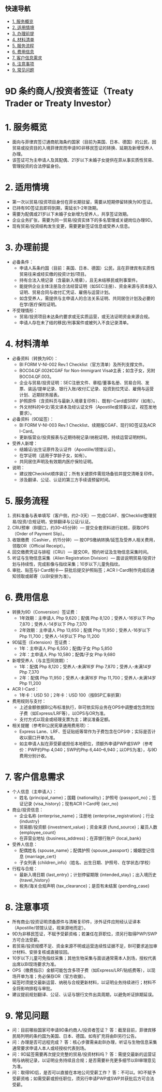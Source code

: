 ## 快速导航
- [1. 服务概览](#1-服务概览)
- [2. 适用情境](#2-适用情境)
- [3. 办理前提](#3-办理前提)
- [4. 材料清单](#4-材料清单)
- [5. 服务流程](#5-服务流程)
- [6. 费用信息](#6-费用信息)
- [7. 客户信息需求](#7-客户信息需求)
- [8. 注意事项](#8-注意事项)
- [9. 常见问题](#9-常见问题)

# 9D 条约商人/投资者签证（Treaty Trader or Treaty Investor）

# 1. 服务概览
- 面向与菲律宾签订通商航海条约国家（目前为美国、日本、德国）的公民，因贸易或投资目的入境菲律宾而申请9D非移民签证的转换、延期及新增受养人办理。
- 该签证可为主申请人及其配偶、21岁以下未婚子女提供在菲从事实质性贸易、管理投资的合法停留身份。

# 2. 适用情境
- 第一次以贸易/投资项目身份在菲长期驻留，需要从短期停留转换为9D签证。
- 已持有9D签证且即将到期，需延长1–2年效期。
- 需要为配偶或21岁以下未婚子女新增为受养人，共享签证效期。
- 企业业务扩张，需要为同一贸易/投资实体下的多名管理或关键岗位办理9D。
- 现有贸易/投资结构发生变更，需要更新签证信息或受养人信息。

# 3. 办理前提
- 必备条件：
  - 申请人系条约国（目前：美国、日本、德国）公民，且在菲律宾有实质性贸易往来或经实缴的投资计划/项目。
  - 持有合法入境记录（含最新入境章），且无未结移民或刑事案件。
  - 能提供企业主体注册及合法经营证明（如SEC注册）、资金来源与资本投入证明、贸易合同与收付汇凭证、雇佣与运营计划。
  - 如含受养人，需提供与主申请人的合法关系证明、共同居住计划及必要的在学/医疗保险证明。
- 不受理情形：
  - 贸易/投资项目未达条约要求或无实质运营，或无法证明资金来源合规。
  - 申请人存在未了结的移民/刑事案件或被列入不良记录清单。

# 4. 材料清单
- 必备资料（转换为9D）：
  - BI FORM V-NI-002 Rev.1 Checklist（官方清单）及所列支撑文件。
  - BOC04.QF.002《CGAF for Non-Immigrant Visa》主表；如含子女，另附 BOC04.QF.003。
  - 企业与贸易/投资证明：SEC注册文件、章程/董事名册、贸易合同、发票、装运/提单记录、银行入账/收付汇记录、投资到位凭证、雇佣与运营计划、近期财务报表。
  - 护照原件（含资料页与最新入境章复印件）、既有I-Card或SRRV（如有）。
  - 外文材料的中文/英文译本及经认证文件（Apostille或领事认证，视签发地要求）。
- 必备资料（9D延签）：
  - BI FORM V-NI-003 Rev.1 Checklist、续期版CGAF、现行9D签证及ACR I-Card。
  - 更新版营业/投资报表与近期待税记录/纳税证明，持续运营证明材料。
- 受养人新增：
  - 结婚证/出生证原件及认证件（Apostille/领馆认证）。
  - 在学证明（适用于学龄子女，如有）。
  - 共同居住声明及有效期内医疗保险证明。
- 说明：
  - 建议按Checklist顺序装订；所有关键原件需现场备验并提交清晰复印件。
  - 涉及翻译、公证、认证的第三方手续请预留时间。

# 5. 服务流程
1. 资料准备与表单填写（客户侧，约2–3天）— 完成CGAF、按Checklist整理贸易/投资/合规证明，安排翻译与公证/认证。
2. CRU预审（BI窗口，约30–45分钟）— 提交全套资料进行初核，获取OPS（Order of Payment Slip）。
3. 收银缴费（Cashier，约15分钟）— 按OPS缴纳转换/延签及受养人相关费用，领取OR（Official Receipt）。
4. 回交缴费凭证与排程（CRU）— 提交OR，预约听证及生物信息采集时间。
5. 听证与生物信息采集（Alien Registration Division）— 面谈说明贸易/投资计划与持续性，完成影像与指纹采集；10岁以下儿童免指纹。
6. 审批、贴签与I-Card制卡— 获批后提交护照贴签；ACR I-Card制作完成后通知领取或邮寄（以BI安排为准）。

# 6. 费用信息
- 转换为9D（Conversion）签证费：
  - 1年效期：主申请人 Php 9,620；配偶 Php 8,120；受养人-16岁以下 Php 7,870；受养人-14岁以下 Php 7,370
  - 2年效期：主申请人 Php 13,650；配偶 Php 11,950；受养人-16岁以下 Php 11,700；受养人-14岁以下 Php 11,200
- 9D延签（Extension）签证费：
  - 1年：主申请人 Php 6,550；配偶/子女 Php 5,850
  - 2年：主申请人 Php 10,580；配偶/子女 Php 9,680
- 新增受养人（与主签同效期）：
  - 1年：配偶 Php 8,120；受养人-未满16岁 Php 7,870；受养人-未满14岁 Php 7,370
  - 2年：配偶 Php 11,950；受养人-未满16岁 Php 11,700；受养人-未满14岁 Php 11,200
- ACR I-Card：
  - 1年卡：USD 50；2年卡：USD 100（按BSP汇率折算）
- 费用规则与支付：
  - 上述金额依据BI公布标准执行，BI可依实际业务在OPS中调整或包含附加子费（如Express/LRF等），以OPS与OR为准。
  - 支付方式以现金或经理支票为主；建议准备足额。
- 相关提醒（参考BI公民宪章通用费用项）：
  - Express Lane、LRF、签证贴纸等常作为子费包含在OPS中；实际是否计收以窗口开单为准。
  - 如主申请人拟在菲受薪或担任本地职位，须额外申请PWP或SWP（参考价：PWP约Php 4,040；SWP约Php 6,440–6,940；以OPS为准），与9D费用分别计收。

# 7. 客户信息需求
- 个人信息（主申请人）：
  - 姓名 {principal_name}；国籍 {nationality}；护照号 {passport_no}；签证记录 {visa_history}；现有ACR I-Card号 {acr_no}
- 商业/投资信息：
  - 企业名称 {enterprise_name}；注册地 {enterprise_registration}；行业 {industry}
  - 贸易额/投资额 {investment_value}；资金来源 {fund_source}；雇员人数 {employee_count}
  - 在菲营业地址 {business_address}；在菲银行账户 {local_bank}
- 受养人信息：
  - 配偶姓名 {spouse_name}；配偶护照 {spouse_passport}；婚姻登记信息 {marriage_cert}
  - 子女列表 {children_info}（姓名、出生日期、护照号、在学状态/学校）
- 行程与合规：
  - 最新入境日期 {last_entry}；计划停留期限 {intended_stay}；出入境历史 {travel_history}
  - 税务/海关合规声明 {tax_clearance}；是否有未结案 {pending_case}

# 8. 注意事项
- 所有商业/投资证明须备原件与清晰复印件，涉外证件应附经认证译本（Apostille/领馆认证，视来源地而定）。
- 9D为非移民签证，不赋予受薪资格；若兼任在菲职位，须另行取得PWP/SWP方可合法受薪。
- 若贸易/投资规模不足、资金来源不明或运营连续性证据不足，BI可要求追加审计材料、安排复核或直接驳回。
- 10岁以下儿童可免指纹采集；其他生物采集与面谈通常需本人到场，授权代表出席以BI现场要求为准。
- OPS（缴费指示）金额可能包含多项子费（如Express/LRF/贴纸费等），以现场开单为准；务必保存OR（官方收据）。
- 延签时须提交最新运营、纳税与合规更新材料，以证明业务持续进行；材料不全将影响排程与审批。
- 建议提前规划翻译、公证、认证与银行文件出具周期，以避免听证排期延误。

# 9. 常见问题
- 问：目前哪些国家可申请9D条约商人/投资者签证？
  答：截至目前，菲律宾移民局列明的条约国为美国、日本、德国。如有扩充将由BI另行公告。
- 问：办理是否可远程完成？
  答：核心步骤需亲赴BI办理，听证与生物信息采集通常要求申请人本人或经授权代表到场。
- 问：9D延签需要再次提交完整的贸易/投资材料吗？
  答：需提交最新的运营证明与纳税记录，以证明业务持续且合规；是否需要补充更多细节以BI审理意见为准。
- 问：取得9D后，是否可以直接在本地公司受薪工作？
  答：不可以。9D不赋予受薪资格；如需受薪或担任职位，须另行申请PWP或SWP并获批后方可合法受薪。